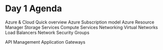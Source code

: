 # Day 1 Agenda

Azure & Cloud Quick overview
Azure Subscription model
Azure Resource Manager 
Storage Services
Compute Services
Networking
Virtual Networks
Load Balancers
Network Security Groups

API Management
Application Gateways
